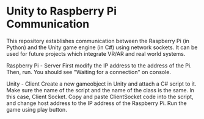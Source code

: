 # Unity to Raspberry Pi Communication

This repository establishes communication between the Raspberry Pi (in Python) and the Unity game engine (in C#) using network sockets.
It can be used for future projects which integrate VR/AR and real world systems.

Raspberry Pi - Server
First modify the IP address to the address of the Pi. Then, run. You should see "Waiting for a connection" on console.

Unity - Client
Create a new gameobject in Unity and attach a C# script to it. Make sure the name of the script and the name of the class is the same. In this case, Client Socket.
Copy and paste ClientSocket code into the script, and change host address to the IP address of the Raspberry Pi.
Run the game using play button.
